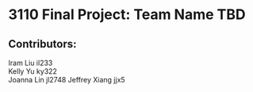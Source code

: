 # 3110 Final Project: Team Name TBD

## Contributors:
Iram Liu il233\
Kelly Yu ky322\
Joanna Lin jl2748
Jeffrey Xiang jjx5
